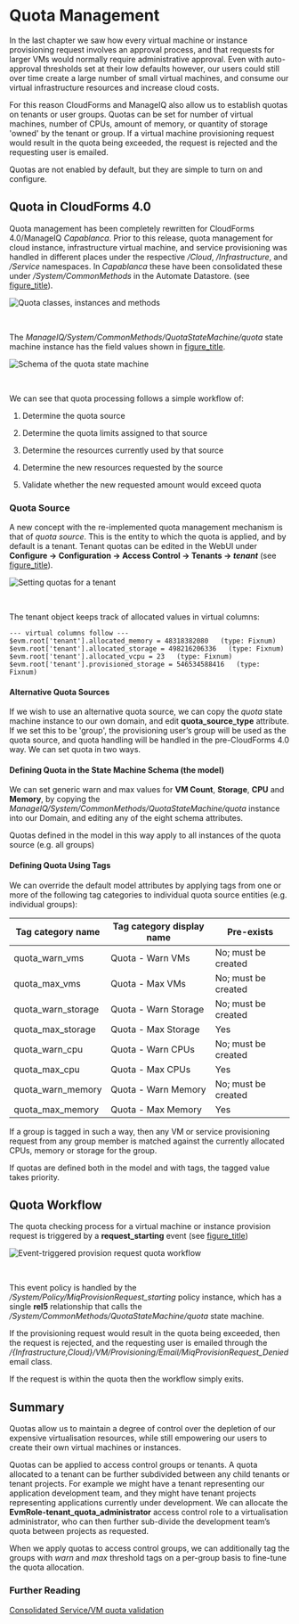 # Quota Management

In the last chapter we saw how every virtual machine or instance
provisioning request involves an approval process, and that requests for
larger VMs would normally require administrative approval. Even with
auto-approval thresholds set at their low defaults however, our users
could still over time create a large number of small virtual machines,
and consume our virtual infrastructure resources and increase cloud
costs.

For this reason CloudForms and ManageIQ also allow us to establish
quotas on tenants or user groups. Quotas can be set for number of
virtual machines, number of CPUs, amount of memory, or quantity of
storage 'owned' by the tenant or group. If a virtual machine
provisioning request would result in the quota being exceeded, the
request is rejected and the requesting user is emailed.

Quotas are not enabled by default, but they are simple to turn on and
configure.

## Quota in CloudForms 4.0

Quota management has been completely rewritten for CloudForms
4.0/ManageIQ *Capablanca*. Prior to this release, quota management for
cloud instance, infrastructure virtual machine, and service provisioning
was handled in different places under the respective */Cloud*,
*/Infrastructure*, and */Service* namespaces. In *Capablanca* these have
been consolidated these under */System/CommonMethods* in the Automate
Datastore. (see [figure\_title](#i1)).

![Quota classes, instances and methods](images/ss1.png)

​  

The *ManageIQ/System/CommonMethods/QuotaStateMachine/quota* state
machine instance has the field values shown in [figure\_title](#i2).

![Schema of the quota state machine](images/ss2.png)

​  

We can see that quota processing follows a simple workflow of:

1.  Determine the quota source

2.  Determine the quota limits assigned to that source

3.  Determine the resources currently used by that source

4.  Determine the new resources requested by the source

5.  Validate whether the new requested amount would exceed quota

### Quota Source

A new concept with the re-implemented quota management mechanism is that
of *quota source*. This is the entity to which the quota is applied, and
by default is a tenant. Tenant quotas can be edited in the WebUI under
**Configure → Configuration → Access Control → Tenants → *tenant*** (see
[figure\_title](#i3)).

![Setting quotas for a tenant](images/ss3.png)

​  

The tenant object keeps track of allocated values in virtual columns:

    --- virtual columns follow ---
    $evm.root['tenant'].allocated_memory = 48318382080   (type: Fixnum)
    $evm.root['tenant'].allocated_storage = 498216206336   (type: Fixnum)
    $evm.root['tenant'].allocated_vcpu = 23   (type: Fixnum)
    $evm.root['tenant'].provisioned_storage = 546534588416   (type: Fixnum)

#### Alternative Quota Sources

If we wish to use an alternative quota source, we can copy the *quota*
state machine instance to our own domain, and edit
**quota\_source\_type** attribute. If we set this to be 'group', the
provisioning user’s group will be used as the quota source, and quota
handling will be handled in the pre-CloudForms 4.0 way. We can set quota
in two ways.

#### Defining Quota in the State Machine Schema (the model)

We can set generic warn and max values for **VM Count**, **Storage**,
**CPU** and **Memory**, by copying the
*ManageIQ/System/CommonMethods/QuotaStateMachine/quota* instance into
our Domain, and editing any of the eight schema attributes.

Quotas defined in the model in this way apply to all instances of the
quota source (e.g. all groups)

#### Defining Quota Using Tags

We can override the default model attributes by applying tags from one
or more of the following tag categories to individual quota source
entities (e.g. individual
groups):

| Tag category name    | Tag category display name | Pre-exists          |
| -------------------- | ------------------------- | ------------------- |
| quota\_warn\_vms     | Quota - Warn VMs          | No; must be created |
| quota\_max\_vms      | Quota - Max VMs           | No; must be created |
| quota\_warn\_storage | Quota - Warn Storage      | No; must be created |
| quota\_max\_storage  | Quota - Max Storage       | Yes                 |
| quota\_warn\_cpu     | Quota - Warn CPUs         | No; must be created |
| quota\_max\_cpu      | Quota - Max CPUs          | Yes                 |
| quota\_warn\_memory  | Quota - Warn Memory       | No; must be created |
| quota\_max\_memory   | Quota - Max Memory        | Yes                 |

If a group is tagged in such a way, then any VM or service provisioning
request from any group member is matched against the currently allocated
CPUs, memory or storage for the group.

If quotas are defined both in the model and with tags, the tagged value
takes priority.

## Quota Workflow

The quota checking process for a virtual machine or instance provision
request is triggered by a **request\_starting** event (see
[figure\_title](#i4))

![Event-triggered provision request quota
workflow](images/quota_workflow.png)

​  

This event policy is handled by the
*/System/Policy/MiqProvisionRequest\_starting* policy instance, which
has a single **rel5** relationship that calls the
*/System/CommonMethods/QuotaStateMachine/quota* state machine.

If the provisioning request would result in the quota being exceeded,
then the request is rejected, and the requesting user is emailed through
the
*/{Infrastructure,Cloud}/VM/Provisioning/Email/MiqProvisionRequest\_Denied*
email class.

If the request is within the quota then the workflow simply exits.

## Summary

Quotas allow us to maintain a degree of control over the depletion of
our expensive virtualisation resources, while still empowering our users
to create their own virtual machines or instances.

Quotas can be applied to access control groups or tenants. A quota
allocated to a tenant can be further subdivided between any child
tenants or tenant projects. For example we might have a tenant
representing our application development team, and they might have
tenant projects representing applications currently under development.
We can allocate the **EvmRole-tenant\_quota\_administrator** access
control role to a virtualisation administrator, who can then further
sub-divide the development team’s quota between projects as requested.

When we apply quotas to access control groups, we can additionally tag
the groups with *warn* and *max* threshold tags on a per-group basis to
fine-tune the quota allocation.

### Further Reading

[Consolidated Service/VM quota
validation](https://github.com/ManageIQ/manageiq/pull/4338)
